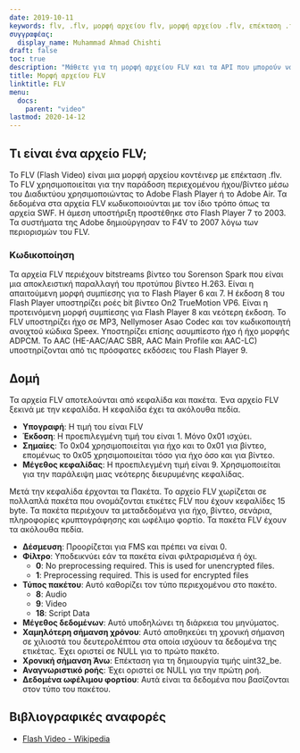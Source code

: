 ```yaml
---
date: 2019-10-11
keywords: flv, .flv, μορφή αρχείου flv, μορφή αρχείου .flv, επέκταση .flv, επέκταση flv, μορφή βίντεο flv
συγγραφέας:
  display_name: Muhammad Ahmad Chishti
draft: false
toc: true
description: "Μάθετε για τη μορφή αρχείου FLV και τα API που μπορούν να δημιουργήσουν και να ανοίξουν αρχεία FLV."
title: Μορφή αρχείου FLV
linktitle: FLV
menu:
  docs:
    parent: "video"
lastmod: 2020-14-12
---
```


## Τι είναι ένα αρχείο FLV; ##

Το FLV (Flash Video) είναι μια μορφή αρχείου κοντέινερ με επέκταση .flv. Το FLV χρησιμοποιείται για την παράδοση περιεχομένου ήχου/βίντεο μέσω του Διαδικτύου χρησιμοποιώντας το Adobe Flash Player ή το Adobe Air. Τα δεδομένα στα αρχεία FLV κωδικοποιούνται με τον ίδιο τρόπο όπως τα αρχεία SWF. Η άμεση υποστήριξη προστέθηκε στο Flash Player 7 το 2003. Τα συστήματα της Adobe δημιούργησαν το F4V το 2007 λόγω των περιορισμών του FLV.

### Κωδικοποίηση ###

Τα αρχεία FLV περιέχουν bitstreams βίντεο του Sorenson Spark που είναι μια αποκλειστική παραλλαγή του προτύπου βίντεο H.263. Είναι η απαιτούμενη μορφή συμπίεσης για το Flash Player 6 και 7. Η έκδοση 8 του Flash Player υποστηρίζει ροές bit βίντεο On2 TrueMotion VP6. Είναι η προτεινόμενη μορφή συμπίεσης για Flash Player 8 και νεότερη έκδοση. Το FLV υποστηρίζει ήχο σε MP3, Nellymoser Asao Codec και τον κωδικοποιητή ανοιχτού κώδικα Speex. Υποστηρίζει επίσης ασυμπίεστο ήχο ή ήχο μορφής ADPCM. Το AAC (HE-AAC/AAC SBR, AAC Main Profile και AAC-LC) υποστηρίζονται από τις πρόσφατες εκδόσεις του Flash Player 9.

## Δομή ##

Τα αρχεία FLV αποτελούνται από κεφαλίδα και πακέτα. Ένα αρχείο FLV ξεκινά με την κεφαλίδα. Η κεφαλίδα έχει τα ακόλουθα πεδία.

- **Υπογραφή**: Η τιμή του είναι FLV
- **Έκδοση**: Η προεπιλεγμένη τιμή του είναι 1. Μόνο 0x01 ισχύει.
- **Σημαίες**: Το 0x04 χρησιμοποιείται για ήχο και το 0x01 για βίντεο, επομένως το 0x05 χρησιμοποιείται τόσο για ήχο όσο και για βίντεο.
- **Μέγεθος κεφαλίδας**: Η προεπιλεγμένη τιμή είναι 9. Χρησιμοποιείται για την παράλειψη μιας νεότερης διευρυμένης κεφαλίδας.

Μετά την κεφαλίδα έρχονται τα Πακέτα. Το αρχείο FLV χωρίζεται σε πολλαπλά πακέτα που ονομάζονται ετικέτες FLV που έχουν κεφαλίδες 15 byte. Τα πακέτα περιέχουν τα μεταδεδομένα για ήχο, βίντεο, σενάρια, πληροφορίες κρυπτογράφησης και ωφέλιμο φορτίο. Τα πακέτα FLV έχουν τα ακόλουθα πεδία.

- **Δέσμευση**: Προορίζεται για FMS και πρέπει να είναι 0.
- **Φίλτρο**: Υποδεικνύει εάν τα πακέτα είναι φιλτραρισμένα ή όχι.
  - **0**: No preprocessing required. This is used for unencrypted files.
  - **1**: Preprocessing required. This is used for encrypted files
- **Τύπος πακέτου**: Αυτό καθορίζει τον τύπο περιεχομένου στο πακέτο.
  - **8**: Audio
  - **9**: Video
  - **18**: Script Data
- **Μέγεθος δεδομένων**: Αυτό υποδηλώνει τη διάρκεια του μηνύματος.
- **Χαμηλότερη σήμανση χρόνου**: Αυτό αποθηκεύει τη χρονική σήμανση σε χιλιοστά του δευτερολέπτου στα οποία ισχύουν τα δεδομένα της ετικέτας. Έχει οριστεί σε NULL για το πρώτο πακέτο.
- **Χρονική σήμανση Άνω**: Επέκταση για τη δημιουργία τιμής uint32_be.
- **Αναγνωριστικό ροής**: Έχει οριστεί σε NULL για την πρώτη ροή.
- **Δεδομένα ωφέλιμου φορτίου**: Αυτά είναι τα δεδομένα που βασίζονται στον τύπο του πακέτου.

## Βιβλιογραφικές αναφορές ##

- [Flash Video - Wikipedia](https://en.wikipedia.org/wiki/Flash_Video)

